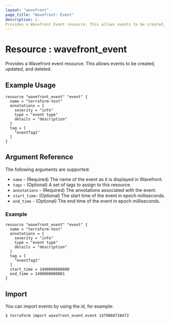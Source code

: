 ```yaml
---
layout: "wavefront"
page_title: "Wavefront: Event"
description: |-
Provides a Wavefront Event resource. This allows events to be created, updated, and deleted.
---
```


# Resource : wavefront_event

Provides a Wavefront event resource. This allows events to be created, updated, and deleted.

## Example Usage

```hcl
resource "wavefront_event" "event" {
  name = "terraform-test"
  annotations = {
    severity = "info"
    type = "event type"
    details = "description"
  }
  tag = [
    "eventTag1"
  ]
}
```

## Argument Reference

The following arguments are supported:

* `name` - (Required) The name of the event as it is displayed in Wavefront.
* `tags` - (Optional) A set of tags to assign to this resource.
* `annotations` - (Required) The annotations associated with the event.
* `start_time`- (Optional) The start time of the event in epoch milliseconds.
* `end_time` - (Optional) The end time of the event in epoch milliseconds.

### Example
```hcl
resource "wavefront_event" "event" {
  name = "terraform-test"
  annotations = {
    severity = "info"
    type = "event type"
    details = "description"
  }
  tag = [
    "eventTag1"
  ]
  start_time = 1490000000000
  end_time = 1490000000001
}
```

## Import

You can import events by using the id, for example:

```
$ terraform import wavefront_event.event 1479868728473
```